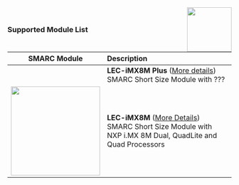 <img src="https://upload.wikimedia.org/wikipedia/commons/thumb/8/82/Android_logo_2019.svg/1374px-Android_logo_2019.svg.png" width="100" align="right">
<br>

### Supported Module List

###  


|                         SMARC Module                         | Description                                                  |
| :----------------------------------------------------------: | :----------------------------------------------------------- |
|                                                              | **LEC-iMX8M Plus** ([More details]())  <br />     SMARC Short Size Module with ???<br /> |
| <img src="https://cdn.adlinktech.com/webupd/products/images/1752/LEC-iMX8M-F_(1)_web.jpg" width="200"/> | **LEC-iMX8M** ([More Details](https://www.adlinktech.com/Products/Computer_on_Modules/SMARC/LEC-iMX8M?lang=en)) <br>     SMARC Short Size Module with NXP i.MX 8M Dual, QuadLite and Quad Processors |




 
